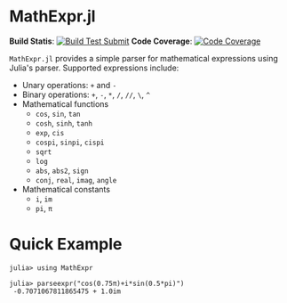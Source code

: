 # MathExpr.jl

**Build Statis**: [![Build Test Submit][githubaction-img]][githubaction-url]
**Code Coverage**: [![Code Coverage][codecov-img]][codecov-url]

`MathExpr.jl` provides a simple parser for mathematical expressions using Julia's parser.
Supported expressions include:
- Unary operations: `+` and `-`
- Binary operations: `+`, `-`, `*`, `/`, `//`, `\`, `^`
- Mathematical functions
  - `cos`, `sin`, `tan`
  - `cosh`, `sinh`, `tanh`
  - `exp`, `cis`
  - `cospi`, `sinpi`, `cispi`
  - `sqrt`
  - `log`
  - `abs`, `abs2`, `sign`
  - `conj`, `real`, `imag`, `angle`
- Mathematical constants
  - `i`, `im`
  - `pi`, `π`

# Quick Example

```julia-repl
julia> using MathExpr

julia> parseexpr("cos(0.75π)+i*sin(0.5*pi)")
 -0.7071067811865475 + 1.0im
```

[githubaction-img]: https://github.com/kyungminlee/MathExpr.jl/workflows/Check%20packages/badge.svg
[githubaction-url]: https://github.com/kyungminlee/MathExpr.jl/actions/

[codecov-img]: https://codecov.io/gh/kyungminlee/MathExpr.jl/branch/main/graph/badge.svg
[codecov-url]: https://codecov.io/gh/kyungminlee/MathExpr.jl

[coveralls-img]: https://coveralls.io/repos/github/kyungminlee/MathExpr.jl/badge.svg?branch=main
[coveralls-url]: https://coveralls.io/github/kyungminlee/MathExpr.jl?branch=main
